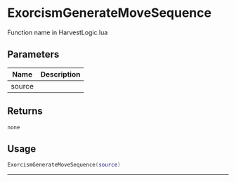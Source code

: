 # ExorcismGenerateMoveSequence

Function name in HarvestLogic.lua

## Parameters

| Name   | Description |
| ------ | ----------- |
| source |             |

## Returns

`none`

## Usage

```lua
ExorcismGenerateMoveSequence(source)
```

---
